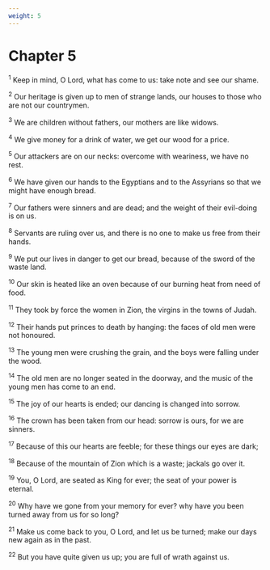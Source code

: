 ```yaml
---
weight: 5
---
```


# Chapter 5

<sup>1</sup> Keep in mind, O Lord, what has come to us: take note and see our shame. 

<sup>2</sup> Our heritage is given up to men of strange lands, our houses to those who are not our countrymen. 

<sup>3</sup> We are children without fathers, our mothers are like widows. 

<sup>4</sup> We give money for a drink of water, we get our wood for a price. 

<sup>5</sup> Our attackers are on our necks: overcome with weariness, we have no rest. 

<sup>6</sup> We have given our hands to the Egyptians and to the Assyrians so that we might have enough bread. 

<sup>7</sup> Our fathers were sinners and are dead; and the weight of their evil-doing is on us. 

<sup>8</sup> Servants are ruling over us, and there is no one to make us free from their hands. 

<sup>9</sup> We put our lives in danger to get our bread, because of the sword of the waste land. 

<sup>10</sup> Our skin is heated like an oven because of our burning heat from need of food. 

<sup>11</sup> They took by force the women in Zion, the virgins in the towns of Judah. 

<sup>12</sup> Their hands put princes to death by hanging: the faces of old men were not honoured. 

<sup>13</sup> The young men were crushing the grain, and the boys were falling under the wood. 

<sup>14</sup> The old men are no longer seated in the doorway, and the music of the young men has come to an end. 

<sup>15</sup> The joy of our hearts is ended; our dancing is changed into sorrow. 

<sup>16</sup> The crown has been taken from our head: sorrow is ours, for we are sinners. 

<sup>17</sup> Because of this our hearts are feeble; for these things our eyes are dark; 

<sup>18</sup> Because of the mountain of Zion which is a waste; jackals go over it. 

<sup>19</sup> You, O Lord, are seated as King for ever; the seat of your power is eternal. 

<sup>20</sup> Why have we gone from your memory for ever? why have you been turned away from us for so long? 

<sup>21</sup> Make us come back to you, O Lord, and let us be turned; make our days new again as in the past. 

<sup>22</sup> But you have quite given us up; you are full of wrath against us. 

